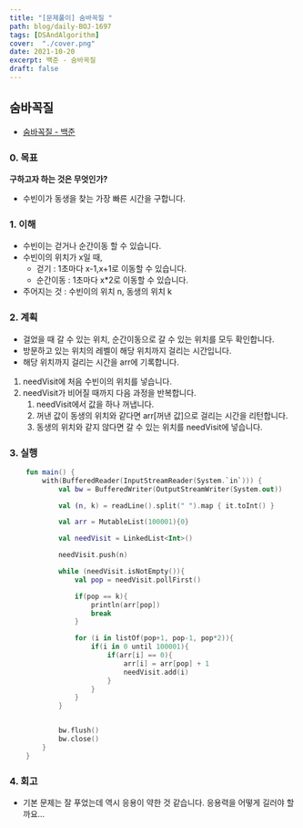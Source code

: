 ```yaml
---
title: "[문제풀이] 숨바꼭질 "
path: blog/daily-BOJ-1697
tags: [DSAndAlgorithm]
cover:  "./cover.png"
date: 2021-10-20
excerpt: 백준 - 숨바꼭질 
draft: false
---
```



## 숨바꼭질 
* [숨바꼭질 - 백준](https://www.acmicpc.net/problem/1697)

### 0. 목표 
**구하고자 하는 것은 무엇인가?**
- 수빈이가 동생을 찾는 가장 빠른 시간을 구합니다. 


### 1. 이해 
- 수빈이는 걷거나 순간이동 할 수 있습니다. 
- 수빈이의 위치가 x일 때,
  - 걷기 : 1초마다 x-1,x+1로 이동할 수 있습니다.
  - 순간이동 : 1초마다 x*2로 이동할 수 있습니다. 
- 주어지는 것 : 수빈이의 위치 n, 동생의 위치 k


### 2. 계획

- 걸었을 때 갈 수 있는 위치, 순간이동으로 갈 수 있는 위치를 모두 확인합니다.
- 방문하고 있는 위치의 레벨이 해당 위치까지 걸리는 시간입니다. 
- 해당 위치까지 걸리는 시간을 arr에 기록합니다.
  
1. needVisit에 처음 수빈이의 위치를 넣습니다.
2. needVisit가 비어질 때까지 다음 과정을 반복합니다.
   1. needVisit에서 값을 하나 꺼냅니다. 
   2. 꺼낸 값이 동생의 위치와 같다면 arr[꺼낸 값]으로 걸리는 시간을 리턴합니다.
   3. 동생의 위치와 같지 않다면 갈 수 있는 위치를 needVisit에 넣습니다. 


### 3. 실행
```kotlin
    fun main() {
        with(BufferedReader(InputStreamReader(System.`in`))) {
            val bw = BufferedWriter(OutputStreamWriter(System.out))

            val (n, k) = readLine().split(" ").map { it.toInt() }

            val arr = MutableList(100001){0}

            val needVisit = LinkedList<Int>()

            needVisit.push(n)

            while (needVisit.isNotEmpty()){
                val pop = needVisit.pollFirst()

                if(pop == k){
                    println(arr[pop])
                    break
                }

                for (i in listOf(pop+1, pop-1, pop*2)){
                    if(i in 0 until 100001){
                        if(arr[i] == 0){
                            arr[i] = arr[pop] + 1
                            needVisit.add(i)
                        }
                    }
                }
            }


            bw.flush()
            bw.close()
        }
    }
```

### 4. 회고 

- 기본 문제는 잘 푸었는데 역시 응용이 약한 것 같습니다. 응용력을 어떻게 길러야 할까요...